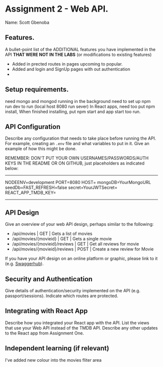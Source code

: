 # Assignment 2 - Web API.

Name: Scott Gbenoba

## Features.

A bullet-point list of the ADDITIONAL features you have implemented in the API **THAT WERE NOT IN THE LABS** (or modifications to existing features)

 + Added in prected routes in pages upcoming to popular. 
 + Added and login and SignUp pages with out authentication
 + 

## Setup requirements.

need mongo and mongod running in the background
need to set up npm run dev to run (local host 8080 run sever)
In React apps, need too put npm install, When finished installing, put npm start and app start too run.

## API Configuration

Describe any configuration that needs to take place before running the API. For example, creating an `.env` file and what variables to put in it. Give an example of how this might be done.

REMEMBER: DON'T PUT YOUR OWN USERNAMES/PASSWORDS/AUTH KEYS IN THE README OR ON GITHUB, just placeholders as indicated below:

______________________
NODEENV=development
PORT=8080
HOST=
mongoDB=YourMongoURL
seedDb=FAST_REFRESH=false
secret=YourJWTSecret= REACT_APP_TMDB_KEY=
______________________

## API Design
Give an overview of your web API design, perhaps similar to the following: 

- /api/movies | GET | Gets a list of movies 
- /api/movies/{movieid} | GET | Gets a single movie 
- /api/movies/{movieid}/reviews | GET | Get all reviews for movie 
- /api/movies/{movieid}/reviews | POST | Create a new review for Movie 

If you have your API design on an online platform or graphic, please link to it (e.g. [Swaggerhub](https://app.swaggerhub.com/)).

## Security and Authentication

Give details of authentication/security implemented on the API (e.g. passport/sessions). Indicate which routes are protected.

## Integrating with React App

Describe how you integrated your React app with the API. List the views that use your Web API instead of the TMDB API. Describe any other updates to the React app from Assignment One.

## Independent learning (if relevant)

I've added new colour into the movies fliter area